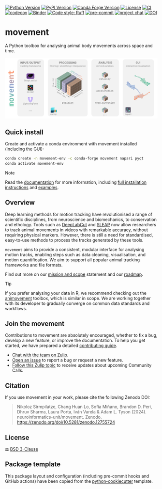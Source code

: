 [![Python Version](https://img.shields.io/pypi/pyversions/movement.svg)](https://pypi.org/project/movement)
[![PyPI Version](https://img.shields.io/pypi/v/movement.svg)](https://pypi.org/project/movement)
[![Conda Forge Version](https://anaconda.org/conda-forge/movement/badges/version.svg)](https://anaconda.org/conda-forge/movement)
[![License](https://img.shields.io/badge/License-BSD_3--Clause-orange.svg)](https://opensource.org/licenses/BSD-3-Clause)
[![CI](https://img.shields.io/github/actions/workflow/status/neuroinformatics-unit/movement/test_and_deploy.yml?label=CI)](https://github.com/neuroinformatics-unit/movement/actions)
[![codecov](https://codecov.io/gh/neuroinformatics-unit/movement/branch/main/graph/badge.svg?token=P8CCH3TI8K)](https://codecov.io/gh/neuroinformatics-unit/movement)
[![Binder](https://mybinder.org/badge_logo.svg)](https://mybinder.org/v2/gh/neuroinformatics-unit/movement/gh-pages?filepath=notebooks/examples)
[![Code style: Ruff](https://img.shields.io/endpoint?url=https://raw.githubusercontent.com/astral-sh/ruff/main/assets/badge/format.json)](https://github.com/astral-sh/ruff)
[![pre-commit](https://img.shields.io/badge/pre--commit-enabled-brightgreen?logo=pre-commit&logoColor=white)](https://github.com/pre-commit/pre-commit)
[![project chat](https://img.shields.io/badge/zulip-join_chat-brightgreen.svg)](https://neuroinformatics.zulipchat.com/#narrow/stream/406001-Movement/topic/Welcome!)
[![DOI](https://zenodo.org/badge/DOI/10.5281/zenodo.12755724.svg)](https://zenodo.org/doi/10.5281/zenodo.12755724)

# movement

A Python toolbox for analysing animal body movements across space and time.


![](docs/source/_static/movement_overview.png)

## Quick install

Create and activate a conda environment with movement installed (including the GUI):
```bash
conda create -n movement-env -c conda-forge movement napari pyqt
conda activate movement-env
```


> [!Note]
> Read the [documentation](https://movement.neuroinformatics.dev) for more information, including [full installation instructions](https://movement.neuroinformatics.dev/user_guide/installation.html) and [examples](https://movement.neuroinformatics.dev/examples/index.html).

## Overview

Deep learning methods for motion tracking have revolutionised a range of
scientific disciplines, from neuroscience and biomechanics, to conservation
and ethology. Tools such as
[DeepLabCut](https://www.mackenziemathislab.org/deeplabcut) and
[SLEAP](https://sleap.ai/) now allow researchers to track animal movements
in videos with remarkable accuracy, without requiring physical markers.
However, there is still a need for standardised, easy-to-use methods
to process the tracks generated by these tools.

`movement` aims to provide a consistent, modular interface for analysing
motion tracks, enabling steps such as data cleaning, visualisation,
and motion quantification. We aim to support all popular animal tracking
frameworks and file formats.

Find out more on our [mission and scope](https://movement.neuroinformatics.dev/community/mission-scope.html) statement and our [roadmap](https://movement.neuroinformatics.dev/community/roadmaps.html).

<!-- Start Admonitions -->

> [!Tip]
> If you prefer analysing your data in R, we recommend checking out the
> [animovement](https://www.roald-arboel.com/animovement/) toolbox, which is similar in scope.
> We are working together with its developer
> to gradually converge on common data standards and workflows.

<!-- End Admonitions -->

## Join the movement

Contributions to movement are absolutely encouraged, whether to fix a bug, develop a new feature, or improve the documentation.
To help you get started, we have prepared a detailed [contributing guide](https://movement.neuroinformatics.dev/community/contributing.html).

- [Chat with the team on Zulip](https://neuroinformatics.zulipchat.com/#narrow/stream/406001-Movement).
- [Open an issue](https://github.com/neuroinformatics-unit/movement/issues) to report a bug or request a new feature.
- [Follow this Zulip topic](https://neuroinformatics.zulipchat.com/#narrow/channel/406001-Movement/topic/Community.20Calls) to receive updates about upcoming Community Calls.

## Citation

If you use movement in your work, please cite the following Zenodo DOI:

> Nikoloz Sirmpilatze, Chang Huan Lo, Sofía Miñano, Brandon D. Peri, Dhruv Sharma, Laura Porta, Iván Varela & Adam L. Tyson (2024). neuroinformatics-unit/movement. Zenodo. https://zenodo.org/doi/10.5281/zenodo.12755724

## License
⚖️ [BSD 3-Clause](./LICENSE)

## Package template
This package layout and configuration (including pre-commit hooks and GitHub actions) have been copied from the [python-cookiecutter](https://github.com/neuroinformatics-unit/python-cookiecutter) template.
